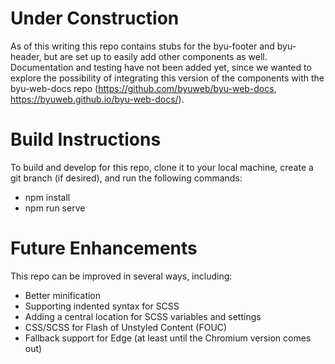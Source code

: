 # Under Construction

As of this writing this repo contains stubs for the byu-footer and byu-header, but are set up to easily add other components as well. Documentation and testing have not been added yet, since we wanted to explore the possibility of integrating this version of the components with the byu-web-docs repo (https://github.com/byuweb/byu-web-docs, https://byuweb.github.io/byu-web-docs/).

# Build Instructions

To build and develop for this repo, clone it to your local machine, create a git branch (if desired), and run the following commands:

- npm install
- npm run serve

# Future Enhancements

This repo can be improved in several ways, including:

- Better minification
- Supporting indented syntax for SCSS
- Adding a central location for SCSS variables and settings
- CSS/SCSS for Flash of Unstyled Content (FOUC)
- Fallback support for Edge (at least until the Chromium version comes out)
